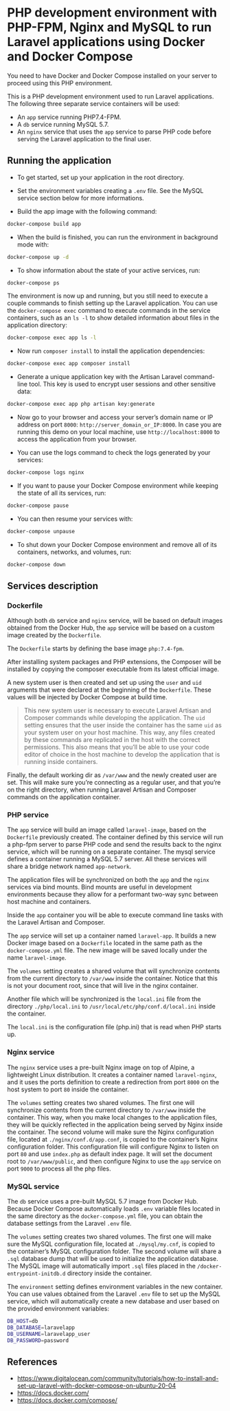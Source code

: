 # PHP development environment with PHP-FPM, Nginx and MySQL to run Laravel applications using Docker and Docker Compose

You need to have Docker and Docker Compose installed on your server to proceed using this PHP environment.

This is a PHP development environment used to run Laravel applications. The following three separate service containers will be used:

- An `app` service running PHP7.4-FPM.
- A `db` service running MySQL 5.7.
- An `nginx` service that uses the `app` service to parse PHP code before serving the Laravel application to the final user.

## Running the application

- To get started, set up your application in the root directory.

- Set the environment variables creating a `.env` file. See the MySQL service section below for more informations.

- Build the app image with the following command:

```bash
docker-compose build app
```

- When the build is finished, you can run the environment in background mode with:

```bash
docker-compose up -d
```

- To show information about the state of your active services, run:

```bash
docker-compose ps
```

The environment is now up and running, but you still need to execute a couple commands to finish setting up the Laravel application. You can use the `docker-compose exec` command to execute commands in the service containers, such as an `ls -l` to show detailed information about files in the application directory:

```bash
docker-compose exec app ls -l
```

- Now run `composer install` to install the application dependencies:

```bash
docker-compose exec app composer install
```

- Generate a unique application key with the Artisan Laravel command-line tool. This key is used to encrypt user sessions and other sensitive data:

```bash
docker-compose exec app php artisan key:generate
```

- Now go to your browser and access your server’s domain name or IP address on port `8000`: `http://server_domain_or_IP:8000`. In case you are running this demo on your local machine, use `http://localhost:8000` to access the application from your browser.

- You can use the logs command to check the logs generated by your services:

```bash
docker-compose logs nginx
```

- If you want to pause your Docker Compose environment while keeping the state of all its services, run:

```bash
docker-compose pause
```

- You can then resume your services with:

```bash
docker-compose unpause
```

- To shut down your Docker Compose environment and remove all of its containers, networks, and volumes, run:

```bash
docker-compose down
```

## Services description

### Dockerfile

Although both `db` service and `nginx` service, will be based on default images obtained from the Docker Hub, the `app` service will be based on a custom image created by the `Dockerfile`.

The `Dockerfile` starts by defining the base image `php:7.4-fpm`.

After installing system packages and PHP extensions, the Composer will be installed by copying the composer executable from its latest official image.

A new system user is then created and set up using the `user` and `uid` arguments that were declared at the beginning of the `Dockerfile`. These values will be injected by Docker Compose at build time.

> This new system user is necessary to execute Laravel Artisan and Composer commands while developing the application. The `uid` setting ensures that the user inside the container has the same `uid` as your system user on your host machine. This way, any files created by these commands are replicated in the host with the correct permissions. This also means that you’ll be able to use your code editor of choice in the host machine to develop the application that is running inside containers.

Finally, the default working dir as `/var/www` and the newly created user are set. This will make sure you’re connecting as a regular user, and that you’re on the right directory, when running Laravel Artisan and Composer commands on the application container.

### PHP service

The `app` service will build an image called `laravel-image`, based on the `Dockerfile` previously created. The container defined by this service will run a php-fpm server to parse PHP code and send the results back to the nginx service, which will be running on a separate container. The mysql service defines a container running a MySQL 5.7 server. All these services will share a bridge network named `app-network`.

The application files will be synchronized on both the `app` and the `nginx` services via bind mounts. Bind mounts are useful in development environments because they allow for a performant two-way sync between host machine and containers.

Inside the `app` container you will be able to execute command line tasks with the Laravel Artisan and Composer.

The `app` service will set up a container named `laravel-app`. It builds a new Docker image based on a `Dockerfile` located in the same path as the `docker-compose.yml` file. The new image will be saved locally under the name `laravel-image`.

The `volumes` setting creates a shared volume that will synchronize contents from the current directory to `/var/www` inside the container. Notice that this is not your document root, since that will live in the nginx container.

Another file which will be synchronized is the `local.ini` file from the directory `./php/local.ini` to `/usr/local/etc/php/conf.d/local.ini` inside the container.

The `local.ini` is the configuration file (php.ini) that is read when PHP starts up.

### Nginx service

The `nginx` service uses a pre-built Nginx image on top of Alpine, a lightweight Linux distribution. It creates a container named `laravel-nginx`, and it uses the ports definition to create a redirection from port `8000` on the host system to port `80` inside the container.

The `volumes` setting creates two shared volumes. The first one will synchronize contents from the current directory to `/var/www` inside the container. This way, when you make local changes to the application files, they will be quickly reflected in the application being served by Nginx inside the container. The second volume will make sure the Nginx configuration file, located at `./nginx/conf.d/app.conf`, is copied to the container’s Nginx configuration folder. This configuration file will configure Nginx to listen on port `80` and use `index.php` as default index page. It will set the document root to `/var/www/public`, and then configure Nginx to use the `app` service on port `9000` to process all the php files.

### MySQL service

The `db` service uses a pre-built MySQL 5.7 image from Docker Hub. Because Docker Compose automatically loads `.env` variable files located in the same directory as the `docker-compose.yml` file, you can obtain the database settings from the Laravel `.env` file.

The `volumes` setting creates two shared volumes. The first one will make sure the MySQL configuration file, located at `./mysql/my.cnf`, is copied to the container’s MySQL configuration folder. The second volume will share a `.sql` database dump that will be used to initialize the application database. The MySQL image will automatically import `.sql` files placed in the `/docker-entrypoint-initdb.d` directory inside the container.

The `environment` setting defines environment variables in the new container. You can use values obtained from the Laravel `.env` file to set up the MySQL service, which will automatically create a new database and user based on the provided environment variables:

```bash
DB_HOST=db
DB_DATABASE=laravelapp
DB_USERNAME=laravelapp_user
DB_PASSWORD=password
```

## References

- https://www.digitalocean.com/community/tutorials/how-to-install-and-set-up-laravel-with-docker-compose-on-ubuntu-20-04
- https://docs.docker.com/
- https://docs.docker.com/compose/
